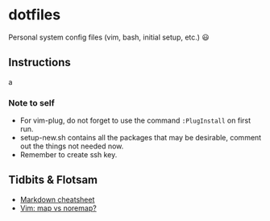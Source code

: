 # dotfiles
Personal system config files (vim, bash, initial setup, etc.) :smiley:

## Instructions  
a

### Note to self
*  For vim-plug, do not forget to use the command `:PlugInstall` on first run.  
*  setup-new.sh contains all the packages that may be desirable, comment out 
   the things not needed now.  
*  Remember to create ssh key.  

## Tidbits & Flotsam  
*  [Markdown cheatsheet](https://github.com/adam-p/markdown-here/wiki/Markdown-Cheatsheet "Markdown cheatsheet")  
*  [Vim: map vs noremap?](https://learnvimscriptthehardway.stevelosh.com/chapters/05.html "map vs noremap")
